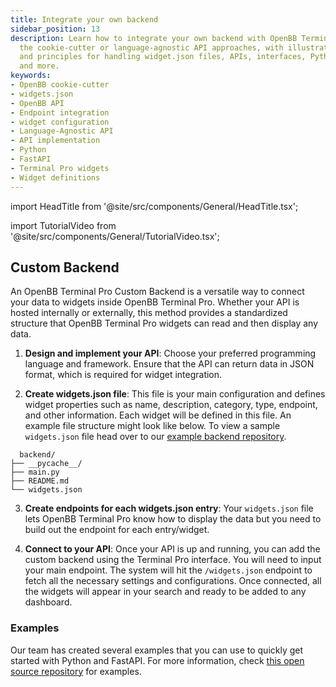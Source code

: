 ```yaml
---
title: Integrate your own backend
sidebar_position: 13
description: Learn how to integrate your own backend with OpenBB Terminal Pro using
  the cookie-cutter or language-agnostic API approaches, with illustrative guides
  and principles for handling widget.json files, APIs, interfaces, Python, FastAPI
  and more.
keywords:
- OpenBB cookie-cutter
- widgets.json
- OpenBB API
- Endpoint integration
- widget configuration
- Language-Agnostic API
- API implementation
- Python
- FastAPI
- Terminal Pro widgets
- Widget definitions
---
```


import HeadTitle from '@site/src/components/General/HeadTitle.tsx';

<HeadTitle title="Integrate your own backend | OpenBB Terminal Pro Docs" />

import TutorialVideo from '@site/src/components/General/TutorialVideo.tsx';

<TutorialVideo
  youtubeLink="https://www.youtube.com/embed/bkhtgp48MZc?si=kvrq1HgtUIFmhgyX"
  videoLegend="Short introduction to integrating your own backend"
/>

## Custom Backend

An OpenBB Terminal Pro Custom Backend is a versatile way to connect your data to widgets inside OpenBB Terminal Pro. Whether your API is hosted internally or externally, this method provides a standardized structure that OpenBB Terminal Pro widgets can read and then display any data.

1. **Design and implement your API**: Choose your preferred programming language and framework. Ensure that the API can return data in JSON format, which is required for widget integration.

2. **Create widgets.json file**: This file is your main configuration and defines widget properties such as name, description, category, type, endpoint, and other information. Each widget will be defined in this file. An example file structure might look like below. To view a sample `widgets.json` file head over to our [example backend repository](https://github.com/OpenBB-finance/backend-for-terminal-pro).

```
  backend/
├── __pycache__/
├── main.py
├── README.md
└── widgets.json
```

3. **Create endpoints for each widgets.json entry**: Your `widgets.json` file lets OpenBB Terminal Pro know how to display the data but you need to build out the endpoint for each entry/widget.

4. **Connect to your API**: Once your API is up and running, you can add the custom backend using the Terminal Pro interface. You will need to input your main endpoint. The system will hit the `/widgets.json` endpoint to fetch all the necessary settings and configurations. Once connected, all the widgets will appear in your search and ready to be added to any dashboard.

### Examples

Our team has created several examples that you can use to quickly get started with Python and FastAPI. For more information, check [this open source repository](https://github.com/OpenBB-finance/backend-for-terminal-pro/tree/main) for examples.
